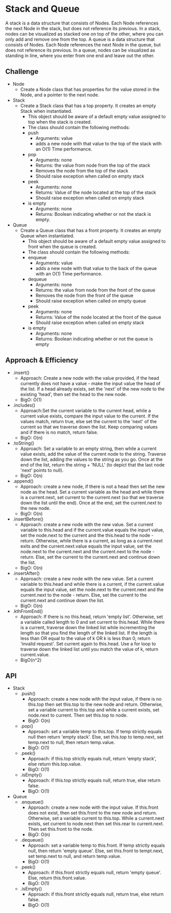 # Stack and Queue

A stack is a data structure that consists of Nodes. Each Node references the next Node in the stack, but does not reference its previous. In a stack, nodes can be visualized as stacked one on top of the other, where you can only add and remove one from the top.
A queue is a data structure that consists of Nodes. Each Node references the next Node in the queue, but does not reference its previous. In a queue, nodes can be visualized as standing in line, where you enter from one end and leave out the other.

## Challenge

- Node
  - Create a Node class that has properties for the value stored in the Node, and a pointer to the next node.
- Stack
  - Create a Stack class that has a top property. It creates an empty Stack when instantiated.
    - This object should be aware of a default empty value assigned to top when the stack is created.
    - The class should contain the following methods:
    - push
      - Arguments: value
      - adds a new node with that value to the top of the stack with an O(1) Time performance.
    - pop
      - Arguments: none
      - Returns: the value from node from the top of the stack
      - Removes the node from the top of the stack
      - Should raise exception when called on empty stack
    - peek
      - Arguments: none
      - Returns: Value of the node located at the top of the stack
      - Should raise exception when called on empty stack
    - is empty
      - Arguments: none
      - Returns: Boolean indicating whether or not the stack is empty.
- Queue
  - Create a Queue class that has a front property. It creates an empty Queue when instantiated.
    - This object should be aware of a default empty value assigned to front when the queue is created.
    - The class should contain the following methods:
    - enqueue
      - Arguments: value
      - adds a new node with that value to the back of the queue with an O(1) Time performance.
    - dequeue
      - Arguments: none
      - Returns: the value from node from the front of the queue
      - Removes the node from the front of the queue
      - Should raise exception when called on empty queue
    - peek
      - Arguments: none
      - Returns: Value of the node located at the front of the queue
      - Should raise exception when called on empty stack
    - is empty
      - Arguments: none
      - Returns: Boolean indicating whether or not the queue is empty

## Approach & Efficiency

- .insert()
  - Approach: Create a new node with the value provided, if the head currently does not have a value - make the input value the head of the list. If a head already exists, set the 'next' of the new node to the existing 'head', then set the head to the new node.
  - BigO: O(1)
- .includes()
  - Approach:Set the current variable to the current head, while a current value exists, compare the input value to the current. If the values match, return true, else set the current to the 'next' of the current so that we traverse down the list. Keep comparing values and if there is no match, return false.
  - BigO: O(n)
- .toString()
  - Approach: Set a variable to an empty string, then while a current value exists, add the value of the current node to the string. Traverse down the list, adding the values to the string as you go. Once at the end of the list, return the string + 'NULL' (to depict that the last node 'next' points to null).
  - BigO: O(n)
- .append()
  - Approach: create a new node, if there is not a head then set the new node as the head. Set a current variable as the head and while there is a current.next, set current to the current.next (so that we traverse down the list until the end). Once at the end, set the current.next to the new node.
  - BigO: O(n)
- .insertBefore()
  - Approach: create a new node with the new value. Set a current variable to this.head and if the current.value equals the inpurt value, set the node.next to the current and the this.head to the node - return. Otherwise, while there is a current, as long as a current.next exits and the current.next.value equals the input value, set the node.next to the current.next and the current.next to the node - return. Else, set the current to the current.next and continue down the list.
  - BigO: O(n)
- .insertAfter()
  - Approach: create a new node with the new value. Set a current variable to this.head and while there is a current, if the current.value equals the input value, set the node.next to the current.next and the current.next to the node - return. Else, set the current to the current.next and continue down the list.
  - BigO: O(n)
- .kthFromEnd()
  - Approach: If there is no this.head, return 'empty list'. Otherwise, set a variable called length to 0 and set current to this.head. While there is a current, traverse down the linked list while incrementing the length so that you find the length of the linked list. If the length is less than OR equal to the value of k OR k is less than 0, return 'invalid request'. Set current again to this.head. Use a for loop to traverse down the linked list until you match the value of k, return current.value.
  - BigO(n^2)

## API

- Stack
  - .push()
    - Approach: create a new node with the input value, if there is no this.top then set this.top to the new node and return. Otherwise, set a variable current to this.top and while a current exists, set node.next to current. Then set this.top to node.
    - BigO: O(n)
  - .pop()
    - Approach: set a variable temp to this.top. If temp strictly equals null then return 'empty stack'. Else, set this.top to temp.next, set temp.next to null, then return temp.value.
    - BigO: O(1)
  - .peek()
    - Approach: if this.top strictly equals null, return 'empty stack', else return this.top.value.
    - BigO: O(1)
  - .isEmpty()
    - Approach: if this.top strictly equals null, return true, else return false.
    - BigO: O(1)
- Queue
  - .enqueue()
    - Approach: create a new node with the input value. If this.front does not exist, then set this.front to the new node and return. Otherwise, set a variable current to this.top. While a current.next exists, set current to node.next then set this.rear to current.next. Then set this.front to the node.
    - BigO: O(n)
  - .dequeue()
    - Approach: set a variable temp to this.front. If temp strictly equals null, then return 'empty queue'. Else, set this.front to tempt.next, set temp.next to null, and return temp.value.
    - BigO: O(1)
  - .peek()
    - Approach: if this.front strictly equals null, return 'empty queue'. Else, return this.front.value.
    - BigO: O(1)
  - .isEmpty()
    - Approach: if this.front strictly equals null, return true, else return false.
    - BigO: O(1)

